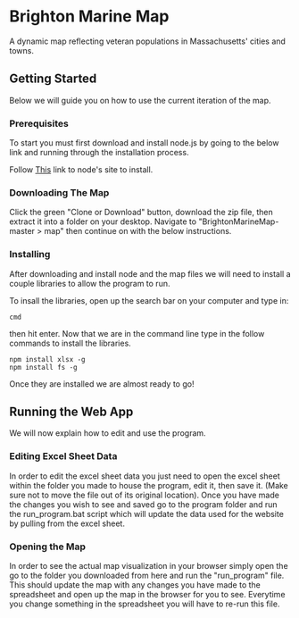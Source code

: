 # Brighton Marine Map

A dynamic map reflecting veteran populations in Massachusetts' cities and towns.

## Getting Started

Below we will guide you on how to use the current iteration of the map.

### Prerequisites

To start you must first download and install node.js by going to the below link and running through the installation process.

Follow [This](https://nodejs.org/en/download/) link to node's site to install.

### Downloading The Map

Click the green "Clone or Download" button, download the zip file, then extract it into a folder on your desktop. Navigate to "BrightonMarineMap-master > map" then continue on with the below instructions.

### Installing

After downloading and install node and the map files we will need to install a couple libraries to allow the program to run.

To insall the libraries, open up the search bar on your computer and type in:

```
cmd
```

then hit enter. Now that we are in the command line type in the follow commands to install the libraries.

```
npm install xlsx -g
npm install fs -g
```

Once they are installed we are almost ready to go!

## Running the Web App

We will now explain how to edit and use the program.

### Editing Excel Sheet Data

In order to edit the excel sheet data you just need to open the excel sheet within the folder you made to house the program, edit it, then save it. (Make sure not to move the file out of its original location). Once you have made the changes you wish to see and saved go to the program folder and run the run_program.bat script which will update the data used for the website by pulling from the excel sheet.

### Opening the Map

In order to see the actual map visualization in your browser simply open the go to the folder you downloaded from here and run the "run_program" file. This should update the map with any changes you have made to the spreadsheet and open up the map in the browser for you to see. Everytime you change something in the spreadsheet you will have to re-run this file.
